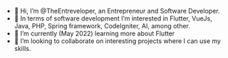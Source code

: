 - 👋 Hi, I’m @TheEntreveloper, an Entrepreneur and Software Developer.
- 👀 In terms of software development I’m interested in Flutter, VueJs, Java, PHP, Spring framework, CodeIgniter, AI, among other.
- 🌱 I’m currently (May 2022) learning more about Flutter
- 💞️ I’m looking to collaborate on interesting projects where I can use my skills.

<!---
TheEntreveloper/TheEntreveloper is a ✨ special ✨ repository because its `README.md` (this file) appears on your GitHub profile.
You can click the Preview link to take a look at your changes.
--->

